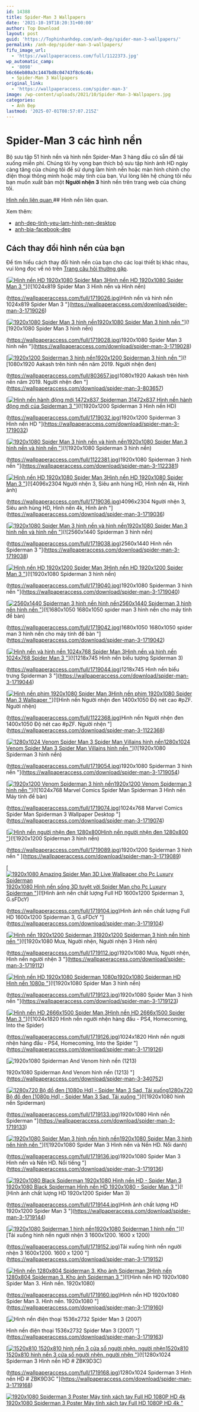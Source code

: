 ```yaml
---
id: 14388
title: Spider-Man 3 Wallpapers
date: '2021-10-19T18:20:31+00:00'
author: Top Download
layout: post
guid: 'https://Tophinhanhdep.com/anh-dep/spider-man-3-wallpapers/'
permalink: /anh-dep/spider-man-3-wallpapers/
fifu_image_url:
  - 'https://wallpaperaccess.com/full/1122373.jpg'
wp_automatic_camp:
  - '8098'
b6c66eb80a3c1447bd8c04743f8c6c46:
  - Spider-Man 3 Wallpapers
original_link:
  - 'https://wallpaperaccess.com/spider-man-3'
image: /wp-content/uploads/2021/10/Spider-Man-3-Wallpapers.jpg
categories:
  - Ảnh Đẹp
lastmod: '2025-07-01T08:57:07.215Z'
---
```

# Spider-Man 3 các hình nền

Bộ sưu tập 51 hình nền và hình nền Spider-Man 3 hàng đầu có sẵn để tải xuống miễn phí. Chúng tôi hy vọng bạn thích bộ sưu tập hình ảnh HD ngày càng tăng của chúng tôi để sử dụng làm hình nền hoặc màn hình chính cho điện thoại thông minh hoặc máy tính của bạn. Vui lòng liên hệ chúng tôi nếu bạn muốn xuất bản một **Người nhện 3** hình nền trên trang web của chúng tôi.

[Hình nền liên quan ](#related) ## Hình nền liên quan.

   
 Xem thêm:

   
- [anh-dep-tinh-yeu-lam-hinh-nen-desktop](https://tophinhanhdep.com/anh-tinh-yeu/anh-dep-tinh-yeu-lam-hinh-nen-desktop/)
- [anh-bia-facebook-dep](https://tophinhanhdep.com/anh-bia/anh-bia-facebook-dep/)

## Cách thay đổi hình nền của bạn

Để tìm hiểu cách thay đổi hình nền của bạn cho các loại thiết bị khác nhau, vui lòng đọc về nó trên [Trang câu hỏi thường gặp](https://tophinhanhdep.com/faq/).

  
[[![Hình nền HD 1920x1080 Spider Man 3](https://wallpaperaccess.com/full/1122373.jpg)Hình nền HD 1920x1080 Spider Man 3 "](https://wallpaperaccess.com/download/spider-man-3-1122373)](![1024x819 Spider Man 3 Hình nền và Hình nền)

(https://wallpaperaccess.com/full/1719026.jpg)Hình nền và hình nền 1024x819 Spider Man 3 "](https://wallpaperaccess.com/download/spider-man-3-1719026)

[[![1920x1080 Spider Man 3 hình nền](https://wallpaperaccess.com/full/1719027.jpg)1920x1080 Spider Man 3 hình nền "](https://wallpaperaccess.com/download/spider-man-3-1719027)](![1920x1080 Spider Man 3 hình nền)

(https://wallpaperaccess.com/full/1719028.jpg)1920x1080 Spider Man 3 hình nền "](https://wallpaperaccess.com/download/spider-man-3-1719028)

[[![1920x1200 Spiderman 3 hình nền](https://wallpaperaccess.com/full/1719029.jpg)1920x1200 Spiderman 3 hình nền "](https://wallpaperaccess.com/download/spider-man-3-1719029)](![1080x1920 Aakash trên hình nền năm 2019. Người nhện đen)

(https://wallpaperaccess.com/full/803657.jpg)1080x1920 Aakash trên hình nền năm 2019. Người nhện đen "](https://wallpaperaccess.com/download/spider-man-3-803657)

[[![Hình nền hành động mới 1472x837 Spiderman 3](https://wallpaperaccess.com/full/1123611.jpg)1472x837 Hình nền hành động mới của Spiderman 3 "](https://wallpaperaccess.com/download/spider-man-3-1123611)](![1920x1200 Spiderman 3 Hình nền HD)

(https://wallpaperaccess.com/full/1719032.jpg)1920x1200 Spiderman 3 Hình nền HD "](https://wallpaperaccess.com/download/spider-man-3-1719032)

[[![1920x1080 Spider Man 3 hình nền và hình nền](https://wallpaperaccess.com/full/1719033.jpg)1920x1080 Spider Man 3 hình nền và hình nền "](https://wallpaperaccess.com/download/spider-man-3-1719033)](![1920x1080 Spiderman 3 hình nền)

(https://wallpaperaccess.com/full/1122381.jpg)1920x1080 Spiderman 3 hình nền "](https://wallpaperaccess.com/download/spider-man-3-1122381)

[[![Hình nền HD 1920x1080 Spider Man 3](https://wallpaperaccess.com/full/1537198.jpg)Hình nền HD 1920x1080 Spider Man 3 "](https://wallpaperaccess.com/download/spider-man-3-1537198)](![4096x2304 Người nhện 3, Siêu anh hùng HD, Hình nền 4k, Hình ảnh)

(https://wallpaperaccess.com/full/1719036.jpg)4096x2304 Người nhện 3, Siêu anh hùng HD, Hình nền 4k, Hình ảnh "](https://wallpaperaccess.com/download/spider-man-3-1719036)

[[![1920x1080 Spider Man 3 hình nền và hình nền](https://wallpaperaccess.com/full/1719037.jpg)1920x1080 Spider Man 3 hình nền và hình nền "](https://wallpaperaccess.com/download/spider-man-3-1719037)](![2560x1440 Spiderman 3 hình nền)

(https://wallpaperaccess.com/full/1719038.jpg)2560x1440 Hình nền Spiderman 3 "](https://wallpaperaccess.com/download/spider-man-3-1719038)

[[![Hình nền HD 1920x1200 Spider Man 3](https://wallpaperaccess.com/full/1719039.jpg)Hình nền HD 1920x1200 Spider Man 3 "](https://wallpaperaccess.com/download/spider-man-3-1719039)](![1920x1080 Spiderman 3 hình nền)

(https://wallpaperaccess.com/full/1719040.jpg)1920x1080 Spiderman 3 hình nền "](https://wallpaperaccess.com/download/spider-man-3-1719040)

[[![2560x1440 Spiderman 3 hình nền hình nền](https://wallpaperaccess.com/full/1719041.jpg)2560x1440 Spiderman 3 hình nền hình nền "](https://wallpaperaccess.com/download/spider-man-3-1719041)](![1680x1050 1680x1050 spider man 3 hình nền cho máy tính để bàn)

(https://wallpaperaccess.com/full/1719042.jpg)1680x1050 1680x1050 spider man 3 hình nền cho máy tính để bàn "](https://wallpaperaccess.com/download/spider-man-3-1719042)

[[![Hình nền và hình nền 1024x768 Spider Man 3](https://wallpaperaccess.com/full/1719043.jpg)Hình nền và hình nền 1024x768 Spider Man 3 "](https://wallpaperaccess.com/download/spider-man-3-1719043)](![1218x745 Hình nền biểu tượng Spiderman 3)

(https://wallpaperaccess.com/full/1719044.jpg)1218x745 Hình nền biểu trưng Spiderman 3 "](https://wallpaperaccess.com/download/spider-man-3-1719044)

[[![Hình nền phim 1920x1080 Spider Man 3](https://wallpaperaccess.com/full/1719045.jpg)Hình nền phim 1920x1080 Spider Man 3 Wallpaper "](https://wallpaperaccess.com/download/spider-man-3-1719045)](![Hình nền Người nhện đen 1400x1050 Độ nét cao #pZF.  Người nhện)

(https://wallpaperaccess.com/full/1122368.jpg)Hình nền Người nhện đen 1400x1050 Độ nét cao #pZF. Người nhện "](https://wallpaperaccess.com/download/spider-man-3-1122368)

[[![1280x1024 Venom Spider Man 3 Spider Man Villains hình nền](https://wallpaperaccess.com/full/1719047.jpg)1280x1024 Venom Spider Man 3 Spider Man Villains hình nền "](https://wallpaperaccess.com/download/spider-man-3-1719047)](![1920x1080 Spiderman 3 hình nền)

(https://wallpaperaccess.com/full/1719054.jpg)1920x1080 Spiderman 3 hình nền "](https://wallpaperaccess.com/download/spider-man-3-1719054)

[[![1920x1200 Venom Spiderman 3 hình nền](https://wallpaperaccess.com/full/1719068.jpg)1920x1200 Venom Spiderman 3 hình nền "](https://wallpaperaccess.com/download/spider-man-3-1719068)](![1024x768 Marvel Comics Spider Man Spiderman 3 Hình nền Máy tính để bàn)

(https://wallpaperaccess.com/full/1719074.jpg)1024x768 Marvel Comics Spider Man Spiderman 3 Wallpaper Desktop "](https://wallpaperaccess.com/download/spider-man-3-1719074)

[[![Hình nền người nhện đen 1280x800](https://wallpaperaccess.com/full/1719088.jpg)Hình nền người nhện đen 1280x800 "](https://wallpaperaccess.com/download/spider-man-3-1719088)](![1920x1200 Spiderman 3 hình nền)

(https://wallpaperaccess.com/full/1719089.jpg)1920x1200 Spiderman 3 hình nền " ](https://wallpaperaccess.com/download/spider-man-3-1719089)

[[![1920x1080 Amazing Spider Man 3D Live Wallpaper cho Pc Luxury Spiderman](https://wallpaperaccess.com/full/1719095.jpg)1920x1080 Hình nền sống 3D tuyệt vời Spider Man cho Pc Luxury Spiderman "](https://wallpaperaccess.com/download/spider-man-3-1719095)](![Hình ảnh nền chất lượng Full HD 1600x1200 Spiderman 3, G.sFDcY)

(https://wallpaperaccess.com/full/1719104.jpg)Hình ảnh nền chất lượng Full HD 1600x1200 Spiderman 3, G.sFDcY "](https://wallpaperaccess.com/download/spider-man-3-1719104)

[[![Hình nền 1920x1200 Spiderman 3](https://wallpaperaccess.com/full/1719107.jpg)1920x1200 Spiderman 3 hình nền hình nền "](https://wallpaperaccess.com/download/spider-man-3-1719107)](![1920x1080 Mưa, Người nhện, Người nhện 3 Hình nền)

(https://wallpaperaccess.com/full/1719112.jpg)1920x1080 Mưa, Người nhện, Hình nền người nhện 3 "](https://wallpaperaccess.com/download/spider-man-3-1719112)

[[![Hình nền HD 1920x1080 Spiderman 1080p](https://wallpaperaccess.com/full/1719118.jpg)1920x1080 Spiderman HD Hình nền 1080p "](https://wallpaperaccess.com/download/spider-man-3-1719118)](![1920x1080 Spider Man 3 hình nền)

(https://wallpaperaccess.com/full/1719123.jpg)1920x1080 Spider Man 3 hình nền "](https://wallpaperaccess.com/download/spider-man-3-1719123)

[[![Hình nền HD 2666x1500 Spider Man 3](https://wallpaperaccess.com/full/1536970.png)Hình nền HD 2666x1500 Spider Man 3 "](https://wallpaperaccess.com/download/spider-man-3-1536970)](![1024x1820 Hình nền người nhện hàng đầu - PS4, Homecoming, Into the Spider)

(https://wallpaperaccess.com/full/1719126.jpg)1024x1820 Hình nền người nhện hàng đầu - PS4, Homecoming, Into the Spider "](https://wallpaperaccess.com/download/spider-man-3-1719126)

[![1920x1080 Spiderman And Venom hình nền (1213)](https://wallpaperaccess.com/full/340752.jpg)

1920x1080 Spiderman And Venom hình nền (1213) "](https://wallpaperaccess.com/download/spider-man-3-340752)

[[![1280x720 Bộ đồ đen [1080p Hd] - Spider Man 3 Sad, Tải xuống](https://wallpaperaccess.com/full/1719132.jpg)1280x720 Bộ đồ đen \[1080p Hd\] - Spider Man 3 Sad, Tải xuống "](https://wallpaperaccess.com/download/spider-man-3-1719132)](![1920x1080 hình nền Spiderman)

(https://wallpaperaccess.com/full/1719133.jpg)1920x1080 Hình nền Spiderman "](https://wallpaperaccess.com/download/spider-man-3-1719133)

[[![1920x1080 Spider Man 3 hình nền hình nền](https://wallpaperaccess.com/full/1719135.jpg)1920x1080 Spider Man 3 hình nền hình nền "](https://wallpaperaccess.com/download/spider-man-3-1719135)](![1920x1080 Spider Man 3 Hình nền và Nền HD.  Nổi danh)

(https://wallpaperaccess.com/full/1719136.jpg)1920x1080 Spider Man 3 Hình nền và Nền HD. Nổi tiếng "](https://wallpaperaccess.com/download/spider-man-3-1719136)

[[![1920x1080 Black Spiderman 1920x1080 Hình nền HD - Spider Man 3](https://wallpaperaccess.com/full/1719142.jpg)1920x1080 Black Spiderman Hình nền HD 1920x1080 - Spider Man 3 "](https://wallpaperaccess.com/download/spider-man-3-1719142)](![Hình ảnh chất lượng HD 1920x1200 Spider Man 3)

(https://wallpaperaccess.com/full/1719144.jpg)Hình ảnh chất lượng HD 1920x1200 Spider Man 3 "](https://wallpaperaccess.com/download/spider-man-3-1719144)

[[![1920x1080 Spiderman 1 hình nền](https://wallpaperaccess.com/full/1719149.jpg)1920x1080 Spiderman 1 hình nền "](https://wallpaperaccess.com/download/spider-man-3-1719149)](![Tải xuống hình nền người nhện 3 1600x1200.  1600 x 1200)

(https://wallpaperaccess.com/full/1719152.jpg)Tải xuống hình nền người nhện 3 1600x1200. 1600 x 1200 "](https://wallpaperaccess.com/download/spider-man-3-1719152)

[[![Hình nền 1280x804 Spiderman 3.  Kho ảnh Spiderman 3](https://wallpaperaccess.com/full/1719155.jpg)Hình nền 1280x804 Spiderman 3. Kho ảnh Spiderman 3 "](https://wallpaperaccess.com/download/spider-man-3-1719155)](![Hình nền HD 1920x1080 Spider Man 3.  Hình nền.  1920x1080)

(https://wallpaperaccess.com/full/1719160.jpg)Hình nền HD 1920x1080 Spider Man 3. Hình nền. 1920x1080 "](https://wallpaperaccess.com/download/spider-man-3-1719160)

[![Hình nền điện thoại 1536x2732 Spider Man 3 (2007)](https://wallpaperaccess.com/full/1719163.jpg)

Hình nền điện thoại 1536x2732 Spider Man 3 (2007) "](https://wallpaperaccess.com/download/spider-man-3-1719163)

[[![1520x810 1520x810 hình nền 3 cửa sổ người nhện.  người nhện](https://wallpaperaccess.com/full/1719165.jpg)1520x810 1520x810 hình nền 3 cửa sổ người nhện. người nhện "](https://wallpaperaccess.com/download/spider-man-3-1719165)](![1280x1024 Spiderman 3 Hình nền HD # ZBK9D3C)

(https://wallpaperaccess.com/full/1719168.jpg)1280x1024 Spiderman 3 Hình nền HD # ZBK9D3C "](https://wallpaperaccess.com/download/spider-man-3-1719168)

[![1920x1080 Spiderman 3 Poster Máy tính xách tay Full HD 1080P HD 4k](https://wallpaperaccess.com/full/1719170.jpg)1920x1080 Spiderman 3 Poster Máy tính xách tay Full HD 1080P HD 4k "](https://wallpaperaccess.com/download/spider-man-3-1719170)
